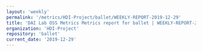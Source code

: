 ```yaml
---
layout: 'weekly'
permalink: '/metrics/HDI-Project/ballet/WEEKLY-REPORT-2019-12-29'
title: 'DAI Lab OSS Metrics Metrics report for ballet | WEEKLY-REPORT-2019-12-29'
organization: 'HDI-Project'
repository: 'ballet'
current_date: '2019-12-29'
---
```

